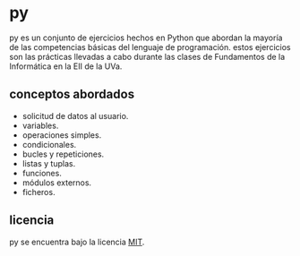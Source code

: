 # py

py es un conjunto de ejercicios hechos en Python que abordan la mayoría de las competencias básicas del lenguaje de programación.
estos ejercicios son las prácticas llevadas a cabo durante las clases de Fundamentos de la Informática en la EII de la UVa.

## conceptos abordados

- solicitud de datos al usuario.
- variables.
- operaciones simples.
- condicionales.
- bucles y repeticiones.
- listas y tuplas.
- funciones.
- módulos externos.
- ficheros.

## licencia
py se encuentra bajo la licencia [MIT]('./LICENSE').
